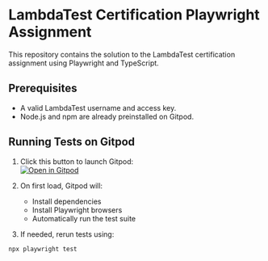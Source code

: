# LambdaTest Certification Playwright Assignment

This repository contains the solution to the LambdaTest certification assignment using Playwright and TypeScript.

## Prerequisites

- A valid LambdaTest username and access key.
- Node.js and npm are already preinstalled on Gitpod.

## Running Tests on Gitpod

1. Click this button to launch Gitpod:  
   [![Open in Gitpod](https://gitpod.io/button/open-in-gitpod.svg)](https://gitpod.io/#https://github.com/jasthitech/lambdatest-certification)

2. On first load, Gitpod will:
   - Install dependencies
   - Install Playwright browsers
   - Automatically run the test suite

3. If needed, rerun tests using:

```bash
npx playwright test
